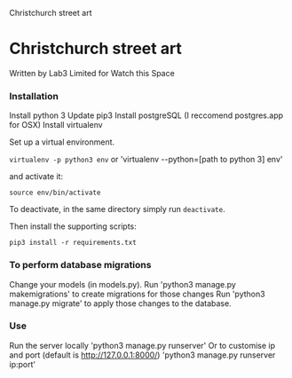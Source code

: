 Christchurch street art

 # Christchurch street art

Written by Lab3 Limited for Watch this Space

### Installation
Install python 3
Update pip3
Install postgreSQL (I reccomend postgres.app for OSX)
Install virtualenv

Set up a virtual environment.

`virtualenv -p python3 env`
or
'virtualenv --python=[path to python 3] env'

and activate it:

`source env/bin/activate`

To deactivate, in the same directory simply run `deactivate`.

Then install the supporting scripts:

`pip3 install -r requirements.txt`

### To perform database migrations

Change your models (in models.py).
Run 'python3 manage.py makemigrations' to create migrations for those changes
Run 'python3 manage.py migrate' to apply those changes to the database.

### Use

Run the server locally
'python3 manage.py runserver'
Or to customise ip and port (default is http://127.0.0.1:8000/)
'python3 manage.py runserver ip:port'
